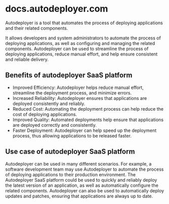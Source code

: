 # docs.autodeployer.com

Autodeployer is a tool that automates the process of deploying applications and their related components. 

It allows developers and system administrators to automate the process of deploying applications, as well as configuring and managing the related components. Autodeployer can be used to streamline the process of deploying applications, reduce manual effort, and help ensure consistent and reliable delivery.



## Benefits of autodeployer SaaS platform 

+ Improved Efficiency: Autodeployer helps reduce manual effort, streamline the deployment process, and minimize errors. 
+ Increased Reliability: Autodeployer ensures that applications are deployed consistently and reliably. 
+ Reduced Cost: Automating the deployment process can help reduce the cost of deploying applications. 
+ Improved Quality: Automated deployments help ensure that applications are deployed correctly and consistently. 
+ Faster Deployment: Autodeployer can help speed up the deployment process, thus allowing applications to be released faster.


## Use case of autodeployer SaaS platform 

Autodeployer can be used in many different scenarios. For example, a software development team may use Autodeployer to automate the process of deploying applications to their production environment. The Autodeployer SaaS platform could be used to quickly and reliably deploy the latest version of an application, as well as automatically configure the related components. Autodeployer can also be used to automatically deploy updates and patches, ensuring that applications are always up to date.
